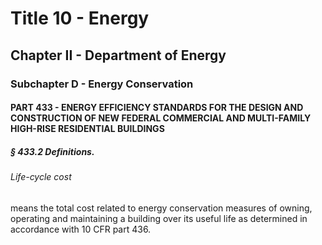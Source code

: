 
# Title 10 - Energy
## Chapter II - Department of Energy
### Subchapter D - Energy Conservation
#### PART 433 - ENERGY EFFICIENCY STANDARDS FOR THE DESIGN AND CONSTRUCTION OF NEW FEDERAL COMMERCIAL AND MULTI-FAMILY HIGH-RISE RESIDENTIAL BUILDINGS
##### § 433.2 Definitions.
###### Life-cycle cost

means the total cost related to energy conservation measures of owning, operating and maintaining a building over its useful life as determined in accordance with 10 CFR part 436.
